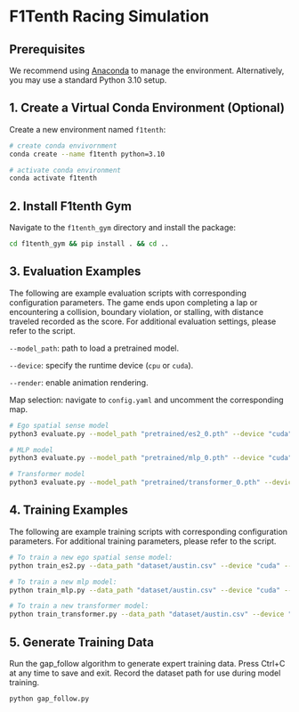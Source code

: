 # F1Tenth Racing Simulation

## Prerequisites
We recommend using [Anaconda](https://docs.anaconda.com/getting-started/) to manage the environment. Alternatively, you may use a standard Python 3.10 setup. 

## 1. Create a Virtual Conda Environment (Optional)
Create a new environment named `f1tenth`:

```bash
# create conda envivornment
conda create --name f1tenth python=3.10

# activate conda environment
conda activate f1tenth
```

## 2. Install F1tenth Gym
Navigate to the `f1tenth_gym` directory and install the package:

```bash
cd f1tenth_gym && pip install . && cd ..
```

## 3. Evaluation Examples

The following are example evaluation scripts with corresponding configuration parameters. The game ends upon completing a lap or encountering a collision, boundary violation, or stalling, with distance traveled recorded as the score. For additional evaluation settings, please refer to the script.

`--model_path`: path to load a pretrained model.

`--device`: specify the runtime device (`cpu` or `cuda`). 
 
`--render`: enable animation rendering.

Map selection: navigate to `config.yaml` and uncomment the corresponding map.


```bash
# Ego spatial sense model
python3 evaluate.py --model_path "pretrained/es2_0.pth" --device "cuda" --render

# MLP model
python3 evaluate.py --model_path "pretrained/mlp_0.pth" --device "cuda" --render

# Transformer model
python3 evaluate.py --model_path "pretrained/transformer_0.pth" --device "cuda" --render

```

## 4. Training Examples

The following are example training scripts with corresponding configuration parameters. For additional training parameters, please refer to the script.

```bash
# To train a new ego spatial sense model:
python train_es2.py --data_path "dataset/austin.csv" --device "cuda" --learning_rate 0.001 --num_epochs 500

# To train a new mlp model:
python train_mlp.py --data_path "dataset/austin.csv" --device "cuda" --learning_rate 0.001 --num_epochs 500

# To train a new transformer model:
python train_transformer.py --data_path "dataset/austin.csv" --device "cuda" --learning_rate 0.001 --num_epochs 500
```

## 5. Generate Training Data

Run the gap_follow algorithm to generate expert training data. Press Ctrl+C at any time to save and exit. Record the dataset path for use during model training.

```bash
python gap_follow.py
```